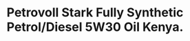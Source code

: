 ---
title: Petrovoll Stark Fully Synthetic Petrol/Diesel 5W30 Oil Kenya.
layout: product
name: Petrovöll STÄRK FULLY SYNTHETIC GASOLINE ENGINE OIL
image: assets/img/5W30.jpg
image2: ../../assets/img/5W30.jpg
grade: SAE 5W30
sizes: 4L, 1L
base_api: SN/CF
description: Kenya High Performance German Petrovoll Fully Synthetic SAE 5W30 Petrol/Diesel oil. Approved for use in Kenya and in Porsche, VW, BMW, Mercedes-Benz, all Japanese cars and many more.
product_description: Petrovöll STÄRK Fully Synthetic is a high-performance motor oil with optimised temperature-viscosity characteristics. Developed especially for modern petrol-driven and/or diesel car engines, it provides optimum protection for engines requiring multi-grade oil and is manufactured on the basis of fully synthetic PAO’s (poly-alpha olefins) with an optimized viscosity range. The optimum balance of its base oils and additives, developed specifically for this application, result in the outstanding performance level of this motor oil.
performance: API SN/CF, ACEA A3/B4-12, MB 226.5/229.3/229.51, BMW longLife-01, VW 502.00/505.00, Renault RN0700,RN0710, Porsche A40, PSA 871N2296.
benefits:
    - Provides exceptional detergency and anti-wear properties for extended maintenance intervals
    - Delivers the highest level of oxidation stability and lowered HTHS viscosity for maximum fuel savings
    - Provides reliable protection against corrosion, black sludge and piston deposits
    - Ensures optimal performance due to the lubricant’s synthetic basis added to high performance additives
    - Extends drain capability and ensures the best possible cold-start properties and rapid lubrication of the engine
---